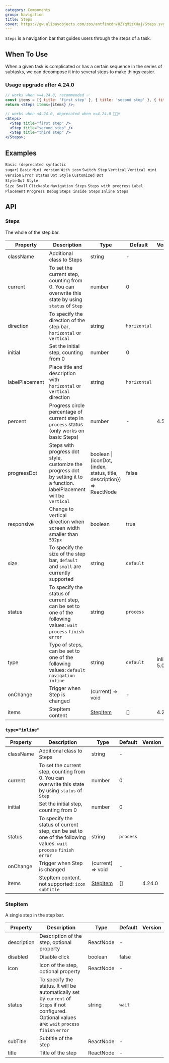```yaml
---
category: Components
group: Navigation
title: Steps
cover: https://gw.alipayobjects.com/zos/antfincdn/UZYqMizXHaj/Steps.svg
---
```


`Steps` is a navigation bar that guides users through the steps of a task.

## When To Use

When a given task is complicated or has a certain sequence in the series of subtasks, we can decompose it into several steps to make things easier.

### Usage upgrade after 4.24.0

<Alert message="After version 4.24.0, we provide a simpler usage &lt;Steps items={[...]} /&gt; with better performance and potential of writing simpler code style in your applications. Meanwhile, we deprecated the old usage in browser console, we will remove it in antd 5.0."></Alert>

```jsx
// works when >=4.24.0, recommended ✅
const items = [{ title: 'first step' }, { title: 'second step' }, { title: 'third step' }];
return <Steps items={items} />;

// works when <4.24.0, deprecated when >=4.24.0 🙅🏻‍♀️
<Steps>
  <Step title="first step" />
  <Step title="second step" />
  <Step title="third step" />
</Steps>;
```

## Examples

<code src="./demo/deprecated.tsx">Basic (deprecated syntactic sugar)</code>
<code src="./demo/simple.tsx">Basic</code>
<code src="./demo/small-size.tsx">Mini version</code>
<code src="./demo/icon.tsx">With icon</code>
<code src="./demo/step-next.tsx">Switch Step</code>
<code src="./demo/vertical.tsx">Vertical</code>
<code src="./demo/vertical-small.tsx">Vertical mini version</code>
<code src="./demo/error.tsx">Error status</code>
<code src="./demo/progress-dot.tsx">Dot Style</code>
<code src="./demo/customized-progress-dot.tsx">Customized Dot Style</code>
<code src="./demo/progress-dot-small.tsx" debug>Dot Style Size Small</code>
<code src="./demo/clickable.tsx">Clickable</code>
<code src="./demo/nav.tsx">Navigation Steps</code>
<code src="./demo/progress.tsx">Steps with progress</code>
<code src="./demo/label-placement.tsx">Label Placement</code>
<code src="./demo/progress-debug.tsx" debug>Progress Debug</code>
<code src="./demo/steps-in-steps.tsx" debug>Steps inside Steps</code>
<code src="./demo/inline.tsx">Inline Steps</code>

## API

### Steps

The whole of the step bar.

| Property       | Description                                                                                                              | Type                                                                   | Default      | Version     |
| -------------- | ------------------------------------------------------------------------------------------------------------------------ | ---------------------------------------------------------------------- | ------------ | ----------- |
| className      | Additional class to Steps                                                                                                | string                                                                 | -            |             |
| current        | To set the current step, counting from 0. You can overwrite this state by using `status` of `Step`                       | number                                                                 | 0            |             |
| direction      | To specify the direction of the step bar, `horizontal` or `vertical`                                                     | string                                                                 | `horizontal` |             |
| initial        | Set the initial step, counting from 0                                                                                    | number                                                                 | 0            |             |
| labelPlacement | Place title and description with `horizontal` or `vertical` direction                                                    | string                                                                 | `horizontal` |             |
| percent        | Progress circle percentage of current step in `process` status (only works on basic Steps)                               | number                                                                 | -            | 4.5.0       |
| progressDot    | Steps with progress dot style, customize the progress dot by setting it to a function. labelPlacement will be `vertical` | boolean \| (iconDot, {index, status, title, description}) => ReactNode | false        |             |
| responsive     | Change to vertical direction when screen width smaller than `532px`                                                      | boolean                                                                | true         |             |
| size           | To specify the size of the step bar, `default` and `small` are currently supported                                       | string                                                                 | `default`    |             |
| status         | To specify the status of current step, can be set to one of the following values: `wait` `process` `finish` `error`      | string                                                                 | `process`    |             |
| type           | Type of steps, can be set to one of the following values: `default` `navigation` `inline`                                | string                                                                 | `default`    | inline: 5.0 |
| onChange       | Trigger when Step is changed                                                                                             | (current) => void                                                      | -            |             |
| items          | StepItem content                                                                                                         | [StepItem](#StepItem)                                                  | []           | 4.24.0      |

### `type="inline"`

| Property  | Description                                                                                                         | Type                  | Default   | Version |
| --------- | ------------------------------------------------------------------------------------------------------------------- | --------------------- | --------- | ------- |
| className | Additional class to Steps                                                                                           | string                | -         |         |
| current   | To set the current step, counting from 0. You can overwrite this state by using `status` of `Step`                  | number                | 0         |         |
| initial   | Set the initial step, counting from 0                                                                               | number                | 0         |         |
| status    | To specify the status of current step, can be set to one of the following values: `wait` `process` `finish` `error` | string                | `process` |         |
| onChange  | Trigger when Step is changed                                                                                        | (current) => void     | -         |         |
| items     | StepItem content. not supported: `icon` `subtitle`                                                                  | [StepItem](#StepItem) | []        | 4.24.0  |

### StepItem

A single step in the step bar.

| Property    | Description                                                                                                                                           | Type      | Default | Version |
| ----------- | ----------------------------------------------------------------------------------------------------------------------------------------------------- | --------- | ------- | ------- |
| description | Description of the step, optional property                                                                                                            | ReactNode | -       |         |
| disabled    | Disable click                                                                                                                                         | boolean   | false   |         |
| icon        | Icon of the step, optional property                                                                                                                   | ReactNode | -       |         |
| status      | To specify the status. It will be automatically set by `current` of `Steps` if not configured. Optional values are: `wait` `process` `finish` `error` | string    | `wait`  |         |
| subTitle    | Subtitle of the step                                                                                                                                  | ReactNode | -       |         |
| title       | Title of the step                                                                                                                                     | ReactNode | -       |         |
